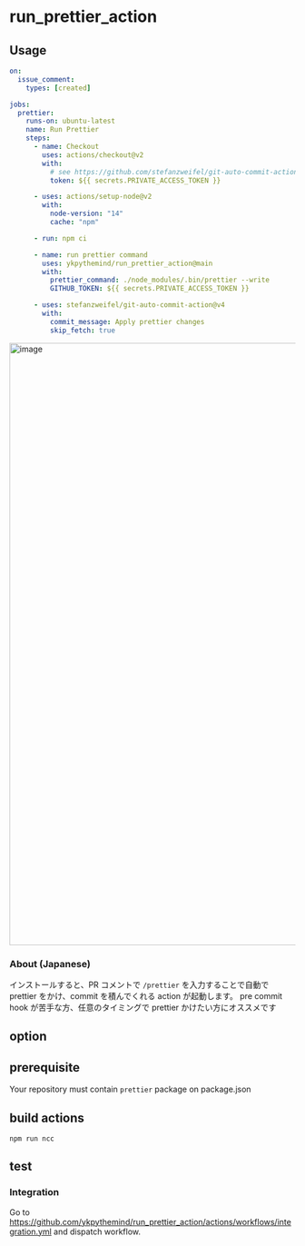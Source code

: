 # run_prettier_action

## Usage

```yaml
on:
  issue_comment:
    types: [created]

jobs:
  prettier:
    runs-on: ubuntu-latest
    name: Run Prettier
    steps:
      - name: Checkout
        uses: actions/checkout@v2
        with:
          # see https://github.com/stefanzweifel/git-auto-commit-action#commits-of-this-action-do-not-trigger-new-workflow-runs
          token: ${{ secrets.PRIVATE_ACCESS_TOKEN }}

      - uses: actions/setup-node@v2
        with:
          node-version: "14"
          cache: "npm"

      - run: npm ci

      - name: run prettier command
        uses: ykpythemind/run_prettier_action@main
        with:
          prettier_command: ./node_modules/.bin/prettier --write
          GITHUB_TOKEN: ${{ secrets.PRIVATE_ACCESS_TOKEN }}

      - uses: stefanzweifel/git-auto-commit-action@v4
        with:
          commit_message: Apply prettier changes
          skip_fetch: true
```

<img width="1061" alt="image" src="https://user-images.githubusercontent.com/22209702/115342382-25e0bc00-a1e5-11eb-8683-e8b5662a8c41.png">

### About (Japanese)

インストールすると、PR コメントで `/prettier` を入力することで自動で prettier をかけ、commit を積んでくれる action が起動します。
pre commit hook が苦手な方、任意のタイミングで prettier かけたい方にオススメです

## option

## prerequisite

Your repository must contain `prettier` package on package.json

## build actions

```
npm run ncc
```

## test

### Integration

Go to https://github.com/ykpythemind/run_prettier_action/actions/workflows/integration.yml and dispatch workflow.
